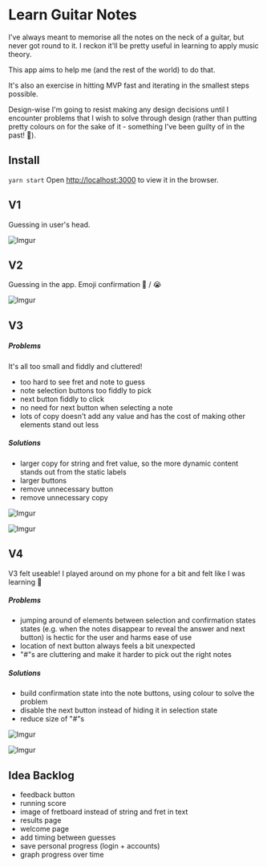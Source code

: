 # Learn Guitar Notes

I've always meant to memorise all the notes on the neck of a guitar, but never got round to it. I reckon it'll be pretty useful in learning to apply music theory.

This app aims to help me (and the rest of the world) to do that.

It's also an exercise in hitting MVP fast and iterating in the smallest steps possible.

Design-wise I'm going to resist making any design decisions until I encounter problems that I wish to solve through design (rather than putting pretty colours on for the sake of it - something I've been guilty of in the past! 🙈).

## Install

`yarn start`
Open [http://localhost:3000](http://localhost:3000) to view it in the browser.

## V1

Guessing in user's head.

![Imgur](https://i.imgur.com/8dp6Sng.png)

## V2

Guessing in the app. Emoji confirmation 🎉 / 😭

![Imgur](https://i.imgur.com/WOrRenK.png)

## V3

##### Problems

It's all too small and fiddly and cluttered!

- too hard to see fret and note to guess
- note selection buttons too fiddly to pick
- next button fiddly to click
- no need for next button when selecting a note
- lots of copy doesn't add any value and has the cost of making other elements stand out less

##### Solutions

- larger copy for string and fret value, so the more dynamic content stands out from the static labels
- larger buttons
- remove unnecessary button
- remove unnecessary copy

![Imgur](https://i.imgur.com/GPEw9ru.png)

![Imgur](https://i.imgur.com/7mVlbZT.png)

## V4

V3 felt useable! I played around on my phone for a bit and felt like I was learning 🎉

##### Problems

- jumping around of elements between selection and confirmation states states (e.g. when the notes disappear to reveal the answer and next button) is hectic for the user and harms ease of use
- location of next button always feels a bit unexpected
- "#"s are cluttering and make it harder to pick out the right notes

##### Solutions

- build confirmation state into the note buttons, using colour to solve the problem
- disable the next button instead of hiding it in selection state
- reduce size of "#"s

![Imgur](https://i.imgur.com/R8OygMS.png)

![Imgur](https://i.imgur.com/I7Zc9Il.png)

## Idea Backlog

- feedback button
- running score
- image of fretboard instead of string and fret in text
- results page
- welcome page
- add timing between guesses
- save personal progress (login + accounts)
- graph progress over time

